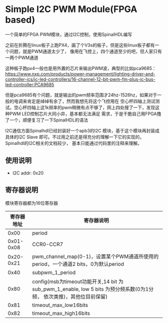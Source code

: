 Simple I2C PWM Module(FPGA based)
============

一个简单的FPGA PWM模块，通过I2C控制，使用SpinalHDL编写

之前在折腾在linux板子上跑PX4，画了个V3s的板子，但是这些linux板子都有一个问题，就是PWM通道太少了，
像用在飞控上，四个通道至少的吧，但人家只有一两个PWM通道

这种板子跑px4一般也是用外置的芯片来输出PWM波，典型的比如pca9685：https://www.nxp.com/products/power-management/lighting-driver-and-controller-ics/ic-led-controllers/16-channel-12-bit-pwm-fm-plus-ic-bus-led-controller:PCA9685

但是pca9685有个问题，就是输出的pwm频率范围才24hz-1526hz，如果对于一般的电调来肯定是绰绰有余了，然而我想先将这个飞控用在
空心杯四轴上测试测试。空心杯四轴上这1k频率的pwm稍微有点不够了，网上四处搜了一下，发现这种PWM LED控制芯片大同小异，基本都无法满足
需求，于是干脆自己用FPGA撸了一个，顺便复习了一下SpinalHDL的语法

I2C通信方面Spinalhdl已经封装好一个apb3的I2C 模块，基于这个模块再封装成具体的I2C Slave 即可。不过用之前还是得充分的理解一下它的实现的，Spinalhdl的I2C相关的文档较少，
基本只能通过代码里的注释来理解。


## 使用说明
- I2C addr: 0x20

## 寄存器说明

模块寄存器都为16位寄存器

| 寄存器地址     | 寄存器说明                                                                                     |
|-----------|-------------------------------------------------------------------------------------------|
| 0x00      | period                                                                                    |
| 0x01-0x08 | CCR0-CCR7                                                                                 |
| 0x20-0x21 | pwm_channel_map(0-1)，设置某个PWM通道所使用的period，一个通道2 bits，0为默认period                            |
| 0x40      | subpwm_1_period                                                                           |
| 0x80      | config(msb为timeout功能开关,14 bit 为 sub_pwm_1_enable, low 5 bits 为预分频系数(0为1分频， 依次类推)，其他位目前保留) | 
| 0x81      | timeout_max_low16bits                                                                     |
| 0x82      | timeout_max_high16bits                                                                    |



